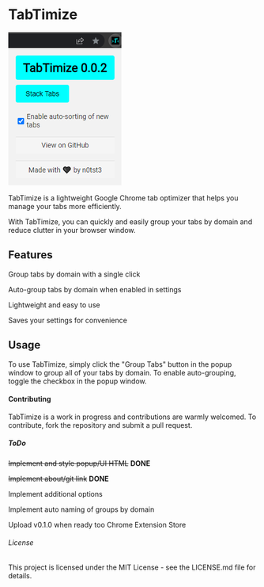 # TabTimize

 ![TabTimize](TabTimize.png)


TabTimize is a lightweight Google Chrome tab optimizer that helps you manage your tabs more efficiently. 

With TabTimize, you can quickly and easily group your tabs by domain and reduce clutter in your browser window.


## Features

Group tabs by domain with a single click

Auto-group tabs by domain when enabled in settings

Lightweight and easy to use

Saves your settings for convenience

## Usage

To use TabTimize, simply click the "Group Tabs" button in the popup window to group all of your tabs by domain. To enable auto-grouping, toggle the checkbox in the popup window.

#### Contributing

TabTimize is a work in progress and contributions are warmly welcomed. To contribute, fork the repository and submit a pull request.

##### ToDo
~~Implement and style popup/UI HTML~~ **DONE**

~~Implement about/git link~~ **DONE**

Implement additional options

Implement auto naming of groups by domain

Upload v0.1.0 when ready too Chrome Extension Store

###### License
This project is licensed under the MIT License - see the LICENSE.md file for details.
